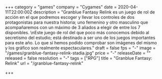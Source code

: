 +++
category = "games"
company = "Cygames"
date = 2020-04-11T22:00:00Z
description = "Granblue Fantasy Relink es un juego de rol de acción en el que podremos escoger y llevar los controles de dos protagonistas para nuestra historia; uno femenino y otro masculino que acompañaremos con un máximo de 3 aliados a elegir de entre los 7 disponibles. \nEste juego de rol del que poco más conocemos debido al secretismo del estudio; está destinado a ser uno de los juegos importantes para este año. Lo que sí hemos podido comprobar son imágenes del mismo y los gráfico son realmente espectaculares."
draft = false
fps = "-"
image = "/games/granblue-fantasy-relink-stadia.jpg"
price = "-"
releaseDate = ""
released = false
resolution = "-"
tags = ["RPG"]
title = "Granblue Fantasy: Relink"
url = "/granblue-fantasy-relink"

+++
